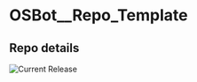 # OSBot__Repo_Template

## Repo details

![Current Release](https://img.shields.io/badge/release-v0.1.13-blue)

